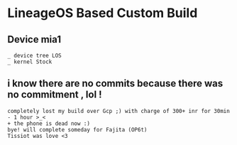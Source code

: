 # LineageOS Based Custom Build 
## Device mia1 
    _ device tree LOS
    _ kernel Stock
    
## i know there are no commits because there was no commitment , lol !
    completely lost my build over Gcp ;) with charge of 300+ inr for 30min - 1 hour >_<
    + the phone is dead now :)
    bye! will complete someday for Fajita (OP6t)
    Tissiot was love <3